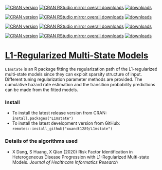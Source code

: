 [![CRAN version](https://img.shields.io/cran/v/L1mstate?logo=R)](https://cran.r-project.org/web/packages/L1mstate/index.html)
[![CRAN RStudio mirror overall downloads](http://cranlogs.r-pkg.org/badges/grand-total/L1mstate)](http://www.r-pkg.org/pkg/L1mstate)
[![downloads](https://cranlogs.r-pkg.org/badges/L1mstate)](https://cran.r-project.org/package=L1mstate)

[![CRAN version](https://img.shields.io/cran/v/SGL?logo=R)](https://cran.r-project.org/web/packages/SGL/index.html)
[![CRAN RStudio mirror overall downloads](http://cranlogs.r-pkg.org/badges/grand-total/SGL)](http://www.r-pkg.org/pkg/SGL)
[![downloads](https://cranlogs.r-pkg.org/badges/SGL)](https://cran.r-project.org/package=SGL)

[![CRAN version](https://img.shields.io/cran/v/SGL?logo=R)](https://cran.r-project.org/web/packages/grpreg/index.html)
[![CRAN RStudio mirror overall downloads](http://cranlogs.r-pkg.org/badges/grand-total/grpreg)](http://www.r-pkg.org/pkg/grpreg)
[![downloads](https://cranlogs.r-pkg.org/badges/grpreg)](https://cran.r-project.org/package=grpreg)

[![CRAN version](https://img.shields.io/cran/v/survival?logo=R)](https://cran.r-project.org/web/packages/survival/index.html)
[![CRAN RStudio mirror overall downloads](http://cranlogs.r-pkg.org/badges/grand-total/survival)](http://www.r-pkg.org/pkg/survival)
[![downloads](https://cranlogs.r-pkg.org/badges/survival)](https://cran.r-project.org/package=survival)

# [L1-Regularized Multi-State Models](https://cran.r-project.org/web/packages/L1mstate/index.html)

`L1mstate` is an R package fitting the regularization path of the L1-regularized multi-state models since they can exploit sparsity structure of input. 
Different tuning regularization parameter methods are provided. The cumulative hazard rate estimation and the transition probability predictions can be made from the fitted models.


### Install

* To install the latest release version from CRAN: `install.packages("L1mstate")`
* To install the latest development version from GitHub: `remotes::install_github("xuandt1289/L1mstate")`

### Details of the algorithms used

* X Dang, S Huang, X Qian (2020) Risk Factor Identification in Heterogeneous Disease Progression with L1-Regularized Multi-state Models.  *Journal of Healthcare Informatics Research*
